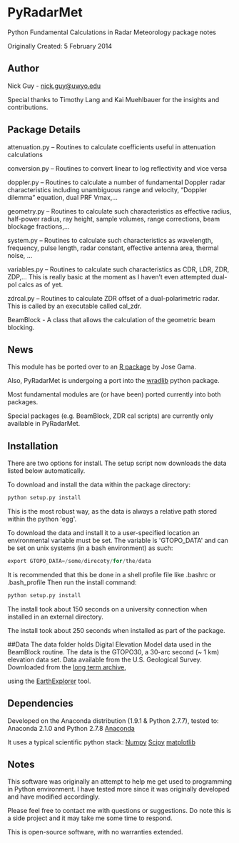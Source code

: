 PyRadarMet
===============
Python Fundamental Calculations in Radar Meteorology package notes

Originally Created:   5 February 2014

## Author
Nick Guy - nick.guy@uwyo.edu

Special thanks to Timothy Lang and Kai Muehlbauer for the insights and contributions.

## Package Details
attenuation.py – Routines to calculate coefficients useful in attenuation calculations

conversion.py – Routines to convert linear to log reflectivity and vice versa

doppler.py – Routines to calculate a number of fundamental Doppler radar characteristics
              including unambiguous range and velocity,
              “Doppler dilemma” equation, dual PRF Vmax,…

geometry.py – Routines to calculate such characteristics as effective radius,
               half-power radius, ray height, sample volumes, range corrections,
               beam blockage fractions,…

system.py – Routines to calculate such characteristics as wavelength, frequency,
             pulse length, radar constant, effective antenna area, thermal noise, …

variables.py – Routines to calculate such characteristics as CDR, LDR, ZDR, ZDP,…
                This is really basic at the moment as I haven’t even attempted
                dual-pol calcs as of yet.

zdrcal.py – Routines to calculate ZDR offset of a dual-polarimetric radar.  This is called
              by an executable called cal_zdr.

BeamBlock - A class that allows the calculation of the geometric beam blocking.

## News
This module has be ported over to an [R package](http://cran.r-project.org/web/packages/radar/) by Jose Gama.

Also, PyRadarMet is undergoing a port into the [wradlib](http://wradlib.bitbucket.org/) python package.

Most fundamental modules are (or have been) ported currently into both packages.

Special packages (e.g. BeamBlock, ZDR cal scripts) are currently only available in PyRadarMet.

## Installation
There are two options for install.  The setup script now downloads the data listed below
automatically.

To download and install the data within the package directory:

```python
python setup.py install
```

This is the most robust way, as the data is always a relative path stored within the python 'egg'.

To download the data and install it to a user-specified location an environmental variable must be set.
The variable is 'GTOPO_DATA' and can be set on unix systems (in a bash environment) as such:
```python
export GTOPO_DATA=/some/direcoty/for/the/data
```

It is recommended that this be done in a shell profile file like .bashrc or .bash_profile
Then run the install command:
```python
python setup.py install
```

The install took about 150 seconds on a university connection when installed in an external directory.

The install took about 250 seconds when installed as part of the package.

##Data
The data folder holds Digital Elevation Model data used in the BeamBlock routine.
The data is the GTOPO30, a 30-arc second (~ 1 km) elevation data set.
Data available from the U.S. Geological Survey.
Downloaded from the [long term archive](https://lta.cr.usgs.gov/),

 using the [EarthExplorer](http://earthexplorer.usgs.gov/) tool.

## Dependencies

Developed on the Anaconda distribution (1.9.1 & Python 2.7.7), tested to:
Anaconda 2.1.0 and Python 2.7.8
[Anaconda](https://store.continuum.io/cshop/anaconda/)

It uses a typical scientific python stack:
[Numpy](http://www.scipy.org)
[Scipy](http://www.scipy.org)
[matplotlib](http://matplotlib.org)

## Notes
This software was originally an attempt to help me get used to programming in Python environment.
I have tested more since it was originally developed and have modified accordingly.

Please feel free to contact me with questions or suggestions.
Do note this is a side project and it may take me some time to respond.

This is open-source software, with no warranties extended.
